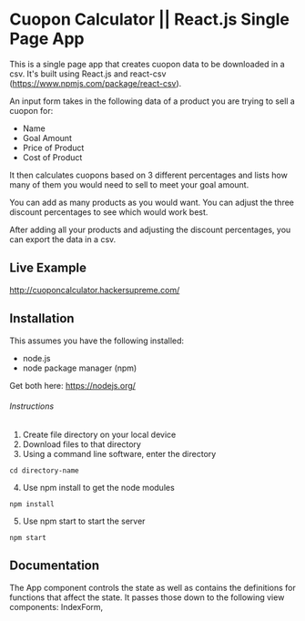# Cuopon Calculator || React.js Single Page App 



This is a single page app that creates cuopon data to be downloaded in a csv. It's built using React.js and react-csv (https://www.npmjs.com/package/react-csv). 


An input form takes in the following data of a product you are trying to sell a cuopon for:
  - Name
  - Goal Amount
  - Price of Product
  - Cost of Product

It then calculates cuopons based on 3 different percentages and lists how many of them you would need to sell to meet your goal amount.

You can add as many products as you would want. You can adjust the three discount percentages to see which would work best.

After adding all your products and adjusting the discount percentages, you can export the data in a csv.



## Live Example

http://cuoponcalculator.hackersupreme.com/


## Installation

This assumes you have the following installed:
  - node.js 
  - node package manager (npm)

Get both here: https://nodejs.org/

###### Instructions

1. Create file directory on your local device
2. Download files to that directory
3. Using a command line software, enter the directory
```
cd directory-name
```
4. Use npm install to get the node modules
```
npm install
```
5. Use npm start to start the server
```
npm start
```


## Documentation

The App component controls the state as well as contains the definitions for functions that affect the state. It passes those down to the following view components: IndexForm, 

